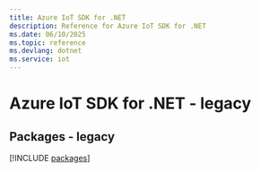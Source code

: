 ```yaml
---
title: Azure IoT SDK for .NET
description: Reference for Azure IoT SDK for .NET
ms.date: 06/10/2025
ms.topic: reference
ms.devlang: dotnet
ms.service: iot
---
```

# Azure IoT SDK for .NET - legacy
## Packages - legacy
[!INCLUDE [packages](iot-index.md)]